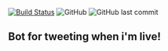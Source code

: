 [![Build Status](https://travis-ci.org/iLuiizUHD/AestheticsBot.svg?branch=master)](https://travis-ci.org/iLuiizUHD/AestheticsBot)
![GitHub](https://img.shields.io/github/license/iluiizuhd/AestheticsBot.svg)
![GitHub last commit](https://img.shields.io/github/last-commit/iLuiizUHD/AestheticsBot.svg)
## Bot for tweeting when i'm live!
